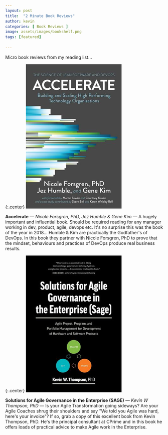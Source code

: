 ```yaml
---
layout: post
title:  "2 Minute Book Reviews"
author: kevin
categories: [ Book Reviews ]
image: assets/images/bookshelf.png
tags: [featured]

---
```


Micro book reviews from my reading list...

{:.center}
![Accelerate](../assets/images/accelerate_book_cover.jpg)

**Accelerate** — *Nicole Forsgren, PhD, Jez Humble & Gene Kim* — A hugely important and influential book. Should be required reading for any manager working in dev, product, agile, devops etc. It's no surprise this was the book of the year in 2018... Humble & Kim are practically the Godfather's of DevOps. In this book they partner with Nicole Forsgren, PhD to prove that the mindset, behaviours and practices of DevOps produce real business results.

{:.center}
![Accelerate](../assets/images/SAGE_cover.jpg)

**Solutions for Agile Governance in the Enterprise (SAGE)** — *Kevin W Thompson, PhD* — Is your Agile Transformation going sideways? Are your Agile Coaches shrug their shoulders and say "We told you Agile was hard, here's your invoice"? If so, grab a copy of this excellent book from Kevin Thompson, PhD. He's the principal consultant at CPrime and in this book he offers loads of practical advice to make Agile work in the Enterprise.

